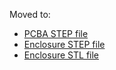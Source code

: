 Moved to:

- [PCBA STEP file](https://oak-files.fra1.cdn.digitaloceanspaces.com/OAK-D-POE/OAK-D-POE_PCBA.STEP)
- [Enclosure STEP file](https://oak-files.fra1.cdn.digitaloceanspaces.com/OAK-D-POE/OAK-D-POE_ENCLOSURE.stp)
- [Enclosure STL file](https://oak-files.fra1.cdn.digitaloceanspaces.com/OAK-D-POE/OAK-D-POE_ENCLOSURE.STL)
